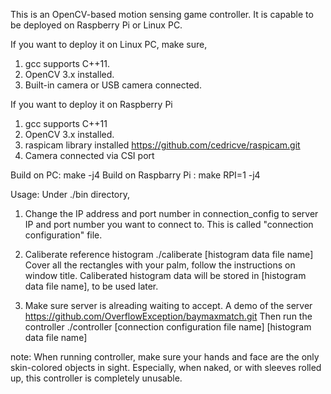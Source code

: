 This is an OpenCV-based motion sensing game controller.
It is capable to be deployed on Raspberry Pi or Linux PC.

If you want to deploy it on Linux PC, make sure,
   1. gcc supports C++11.
   2. OpenCV 3.x installed.
   3. Built-in camera or USB camera connected.

If you want to deploy it on Raspberry Pi
   1. gcc supports C++11
   2. OpenCV 3.x installed.
   3. raspicam library installed
   	     https://github.com/cedricve/raspicam.git
   4. Camera connected via CSI port


Build on PC: make -j4
Build on Raspbarry Pi : make RPI=1 -j4


Usage:
Under ./bin directory,
1. Change the IP address and port number in
       connection_config
   to server IP and port number you want to connect to. This is called "connection configuration" file.

2. Caliberate reference histogram
      ./caliberate [histogram data file name]
  Cover all the rectangles with your palm, follow the instructions on window title.
  Caliberated histogram data will be stored in [histogram data file name], to be used later.

3. Make sure server is alreading waiting to accept. A demo of the server
      https://github.com/OverflowException/baymaxmatch.git
   Then run the controller
      ./controller [connection configuration file name] [histogram data file name]

note:
When running controller, make sure your hands and face are the only skin-colored objects in sight.
Especially, when naked, or with sleeves rolled up, this controller is completely unusable.
